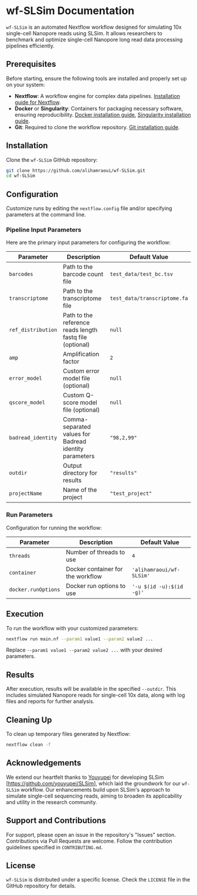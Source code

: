 # wf-SLSim Documentation

`wf-SLSim` is an automated Nextflow workflow designed for simulating 10x single-cell Nanopore reads using SLSim. It allows researchers to benchmark and optimize single-cell Nanopore long read  data processing pipelines efficiently.

## Prerequisites

Before starting, ensure the following tools are installed and properly set up on your system:

- **Nextflow**: A workflow engine for complex data pipelines. [Installation guide for Nextflow](https://www.nextflow.io/docs/latest/getstarted.html).
- **Docker** or **Singularity**: Containers for packaging necessary software, ensuring reproducibility. [Docker installation guide](https://docs.docker.com/get-docker/), [Singularity installation guide](https://sylabs.io/guides/3.0/user-guide/installation.html).
- **Git**: Required to clone the workflow repository. [Git installation guide](https://git-scm.com/book/en/v2/Getting-Started-Installing-Git).

## Installation

Clone the `wf-SLSim` GitHub repository:

```bash
git clone https://github.com/alihamraoui/wf-SLSim.git
cd wf-SLSim
```

## Configuration

Customize runs by editing the `nextflow.config` file and/or specifying parameters at the command line.

### Pipeline Input Parameters

Here are the primary input parameters for configuring the workflow:

| Parameter          | Description                                                   | Default Value                                 |
|--------------------|---------------------------------------------------------------|-----------------------------------------------|
| `barcodes`         | Path to the barcode count file                                | `test_data/test_bc.tsv`                       |
| `transcriptome`    | Path to the transcriptome file                                | `test_data/transcriptome.fa`                  |
| `ref_distribution` | Path to the reference reads length fastq file (optional)      | `null`                                        |
| `amp`              | Amplification factor                                          | `2`                                           |
| `error_model`      | Custom error model file (optional)                            | `null`                                        |
| `qscore_model`     | Custom Q-score model file (optional)                          | `null`                                        |
| `badread_identity` | Comma-separated values for Badread identity parameters        | `"98,2,99"`                                   |
| `outdir`           | Output directory for results                                  | `"results"`                                   |
| `projectName`      | Name of the project                                           | `"test_project"`                              |

### Run Parameters

Configuration for running the workflow:

| Parameter         | Description                        | Default Value             |
|-------------------|------------------------------------|---------------------------|
| `threads`         | Number of threads to use           | `4`                       |
| `container`       | Docker container for the workflow  | `'alihamraoui/wf-SLSim'`    |
| `docker.runOptions` | Docker run options to use       | `'-u $(id -u):$(id -g)'`  |

## Execution

To run the workflow with your customized parameters:

```bash
nextflow run main.nf --param1 value1 --param2 value2 ...
```

Replace `--param1 value1 --param2 value2 ...` with your desired parameters.

## Results

After execution, results will be available in the specified `--outdir`. This includes simulated Nanopore reads for single-cell 10x data, along with log files and reports for further analysis.

## Cleaning Up

To clean up temporary files generated by Nextflow:

```bash
nextflow clean -f
```
## Acknowledgements

We extend our heartfelt thanks to [Youyupei](https://github.com/youyupei) for developing SLSim [https://github.com/youyupei/SLSim], which laid the groundwork for our `wf-SLSim` workflow. Our enhancements build upon SLSim's approach to simulate single-cell sequencing reads, aiming to broaden its applicability and utility in the research community.

## Support and Contributions

For support, please open an issue in the repository's "Issues" section. Contributions via Pull Requests are welcome. Follow the contribution guidelines specified in `CONTRIBUTING.md`.

## License

`wf-SLSim` is distributed under a specific license. Check the `LICENSE` file in the GitHub repository for details.
